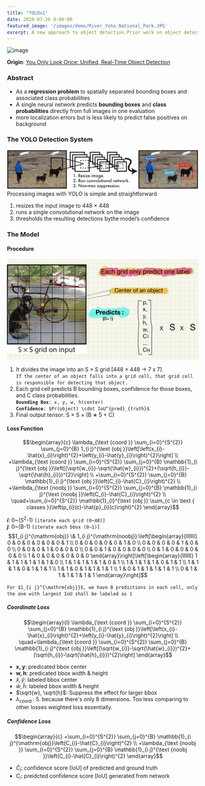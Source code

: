 ```yaml
---
title: "YOLOv1"
date: 2020-07-26 0:00:00
featured_image: '/images/demo/River_Yoho_National_Park.JPG'
excerpt: A new approach to object detection.Prior work on object detection repurposes classifiers to perform detection. Instead, Joseph Redmon’s team frame object detection as a regression problem to spatially separated bounding boxes and associated class probabilities.
---
```

<head>
    <script src="https://cdn.mathjax.org/mathjax/latest/MathJax.js?config=TeX-AMS-MML_HTMLorMML" type="text/javascript"></script>
    <script type="text/x-mathjax-config">
        MathJax.Hub.Config({
            tex2jax: {
            skipTags: ['script', 'noscript', 'style', 'textarea', 'pre'],
            inlineMath: [['$','$']]
            }
        });
    </script>
</head>

![image](/images/demo/River_Yoho_National_Park.JPG)

**Origin**: [You Only Look Once: Unified, Real-Time Object Detection](https://arxiv.org/pdf/1506.02640.pdf)

### Abstract
* As a **regression problem** to spatially separated bounding boxes and
associated class probabilities
* A single neural network predicts **bounding boxes** and **class probabilities** directly from
full images in one evaluation
* more localization errors but is less likely to predict
false positives on background

### The YOLO Detection System
![Figure 1](/images/Paper/YOLOv1/figure_1.JPG)
Processing images with YOLO is simple and straightforward
1. resizes the input image to 448 × 448
2. runs a single convolutional network on the image
3. thresholds the resulting detections bythe model’s confidence

### The Model
#### Procedure
![Figure 2](/images/Paper/YOLOv1/figure_2.jpg)
1. It divides the image into an S × S grid [448 × 448 -> 7 x 7]<br>
`If the center of an object falls into a grid cell, that grid cell is responsible for detecting that object.`
2. Each grid cell predicts B bounding boxes, confidence for those boxes, and C class probabilities.<br>**`Bounding Box`**`: x, y, w, h(center)`<br>**`Confidence`**`: $Pr(object) \cdot IoU^{pred}_{truth}$`
3. Final output tensor: S × S × (B ∗ 5 + C)

#### Loss Function

$$\begin{array}{c}
\lambda_{\text {coord }} \sum_{i=0}^{S^{2}} \sum_{j=0}^{B} 1_{i j}^{\text {obj }}\left[\left(x_{i}-\hat{x}_{i}\right)^{2}+\left(y_{i}-\hat{y}_{i}\right)^{2}\right] \\
+\lambda_{\text {coord }} \sum_{i=0}^{S^{2}} \sum_{j=0}^{B} \mathbb{1}_{i j}^{\text {obj }}\left[(\sqrt{w_{i}}-\sqrt{\hat{w}_{i}})^{2}+(\sqrt{h_{i}}-\sqrt{\hat{h}_{i}})^{2}\right] \\
+\sum_{i=0}^{S^{2}} \sum_{j=0}^{B} \mathbb{1}_{i j}^{\text {obj }}\left(C_{i}-\hat{C}_{i}\right)^{2} \\
+\lambda_{\text {noobj }} \sum_{i=0}^{S^{2}} \sum_{j=0}^{B} \mathbb{1}_{i j}^{\text {noobj }}\left(C_{i}-\hat{C}_{i}\right)^{2} \\
\quad+\sum_{i=0}^{S^{2}} \mathbb{1}_{i}^{\text {obj }} \sum_{c \in \text { classes }}\left(p_{i}(c)-\hat{p}_{i}(c)\right)^{2}
\end{array}$$

***i***: 0~($S^2$-1) `[iterate each grid (0~48)]`<br>
***j***: 0~(B-1) `[iterate each bbox (0~1)]`<br>
$$1_{i j}^{\mathrm{obj}} \& 1_{i j}^{\mathrm{noobj}}:\left[\begin{array}{lllllll}
0 & 0 & 0 & 0 & 0 & 0 & 1 \\
0 & 0 & 0 & 0 & 0 & 1 & 0 \\
0 & 0 & 0 & 0 & 1 & 0 & 0 \\
0 & 0 & 0 & 1 & 0 & 0 & 0 \\
0 & 0 & 1 & 0 & 0 & 0 & 0 \\
0 & 1 & 0 & 0 & 0 & 0 & 0 \\
1 & 0 & 0 & 0 & 0 & 0 & 0
\end{array}\right]\left[\begin{array}{lllllll}
1 & 1 & 1 & 1 & 1 & 1 & 0 \\
1 & 1 & 1 & 1 & 1 & 0 & 1 \\
1 & 1 & 1 & 1 & 0 & 1 & 1 \\
1 & 1 & 1 & 0 & 1 & 1 & 1 \\
1 & 1 & 0 & 1 & 1 & 1 & 1 \\
1 & 0 & 1 & 1 & 1 & 1 & 1 \\
0 & 1 & 1 & 1 & 1 & 1 & 1
\end{array}\right]$$

`For $1_{i j}^{\mathrm{obj}}$, we have B predictions in each cell, only the one with largest IoU shall be labeled as 1`

##### Coordinate Loss

$$\begin{array}{l}
\lambda_{\text {coord }} \sum_{i=0}^{S^{2}} \sum_{j=0}^{B} \mathbb{1}_{i j}^{\text {obj }}\left[\left(x_{i}-\hat{x}_{i}\right)^{2}+\left(y_{i}-\hat{y}_{i}\right)^{2}\right] \\
\quad+\lambda_{\text {coord }} \sum_{i=0}^{S^{2}} \sum_{j=0}^{B} \mathbb{1}_{i j}^{\text {obj }}\left[(\sqrt{w_{i}}-\sqrt{\hat{w}_{i}})^{2}+(\sqrt{h_{i}}-\sqrt{\hat{h}_{i}})^{2}\right]
\end{array}$$

* **x, y**: predicated bbox center
* **w, h**: predicated bbox width & height
* $\hat{x}, \hat{y}$: labeled bbox center
* $\hat{w}, \hat{h}$: labeled bbox width & height
* $\sqrt{w}, \sqrt{h}$: Suppress the effect for larger bbox
* $\lambda_{\text {coord }}$: 5. because there's only 8 dimensions. Too less comparing to other losses weighted loss essentially.

##### Confidence Loss

$$\begin{array}{c}
+\sum_{i=0}^{S^{2}} \sum_{j=0}^{B} \mathbb{1}_{i j}^{\mathrm{obj}}\left(C_{i}-\hat{C}_{i}\right)^{2} \\
+\lambda_{\text {noobj }} \sum_{i=0}^{S^{2}} \sum_{j=0}^{B} \mathbb{1}_{i j}^{\text {noobj }}\left(C_{i}-\hat{C}_{i}\right)^{2}
\end{array}$$

* $\hat{C}_{i}$: confidence score [IoU] of predicted and ground truth
* $C_{i}$: preidcted confidence score [IoU] generated from network
